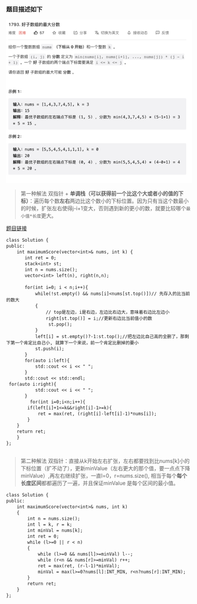 ### 题目描述如下
![](pics/2022-12-25-03-33-54.png)

> 第一种解法 双指针 + **单调栈（可以获得前一个比这个大或者小的值的下标）**：遍历每个数**左右**两边比这个数小的下标位置。因为只有当这个数最小的时候，扩张左右使得j-i+1变大，否则遇到新的更小的数，就要比较哪个`最小值*长度`更大。

[题目链接](https://leetcode.com/problems/maximum-score-of-a-good-subarray/description/)
```
class Solution {
public:
    int maximumScore(vector<int>& nums, int k) {
       int ret = 0;
       stack<int> st;
       int n = nums.size();
       vector<int> left(n), right(n,n);

       for(int i=0; i < n;i++){
           while(!st.empty() && nums[i]<nums[st.top()])// 先存入的比当前的数大  
           {
               // top是左边，i是右边，左边比右边大，意味着右边比左边小
               right[st.top()] = i;//更新右边比当前值小的数
                st.pop();
           }
           left[i] = st.empty()?-1:st.top();//把左边比自己高的全删了，那剩下第一个肯定比自己小, 就算下一个来说，前一个肯定比删掉的要小
           st.push(i);
       }
       for(auto i:left){
           std::cout << i << " ";
       }
       std::cout << std::endl;
 for(auto i:right){
           std::cout << i << " ";
       }
         for(int i=0;i<n;i++){
        if(left[i]+1<=k&&right[i]-1>=k){
            ret = max(ret, (right[i]-left[i]-1)*nums[i]);
        }
    }
    return ret;
    } 
};


```

> 第二种解法 双指针：直接从k开始左右扩张，左右都要找到比nums[k]小的下标位置（扩不动了），更新minValue（左右更大的那个值，要一点点下降minValue）,再左右继续扩张，一直l=0，r=nums.size(), 相当于每个**每个长度区间**都都遍历了一遍，并且保证minValue 是每个区间的最小值。

```
class Solution {
public:
    int maximumScore(vector<int>& nums, int k) 
    {
        int n = nums.size();
        int l = k, r = k;
        int minVal = nums[k];
        int ret = 0;
        while (l>=0 || r < n)
        {
            while (l>=0 && nums[l]>=minVal) l--;
            while (r<n && nums[r]>=minVal) r++;
            ret = max(ret, (r-l-1)*minVal);            
            minVal = max(l>=0?nums[l]:INT_MIN, r<n?nums[r]:INT_MIN);
        }
        return ret;
    }
};
```